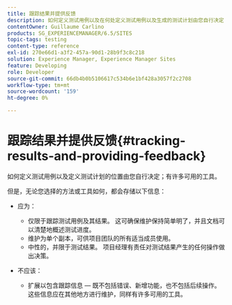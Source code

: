 ```yaml
---
title: 跟踪结果并提供反馈
description: 如何定义测试用例以及在何处定义测试用例以及生成的测试计划由您自行决定
contentOwner: Guillaume Carlino
products: SG_EXPERIENCEMANAGER/6.5/SITES
topic-tags: testing
content-type: reference
exl-id: 270e66d1-a3f2-457a-90d1-28b9f3c8c218
solution: Experience Manager, Experience Manager Sites
feature: Developing
role: Developer
source-git-commit: 66db4b0b5106617c534b6e1bf428a3057f2c2708
workflow-type: tm+mt
source-wordcount: '159'
ht-degree: 0%

---
```


# 跟踪结果并提供反馈{#tracking-results-and-providing-feedback}

如何定义测试用例以及定义测试计划的位置由您自行决定；有许多可用的工具。

但是，无论您选择的方法或工具如何，都会存储以下信息：

* 应为：

   * 仅限于跟踪测试用例及其结果。 这可确保维护保持简单明了，并且文档可以清楚地概述测试进度。
   * 维护为单个副本，可供项目团队的所有适当成员使用。
   * 中性的，并限于测试结果。 项目经理有责任对测试结果产生的任何操作做出决策。

* 不应该：

   * 扩展以包含跟踪信息 — 既不包括错误、新增功能，也不包括后续操作。 这些信息应在其他地方进行维护，同样有许多可用的工具。
